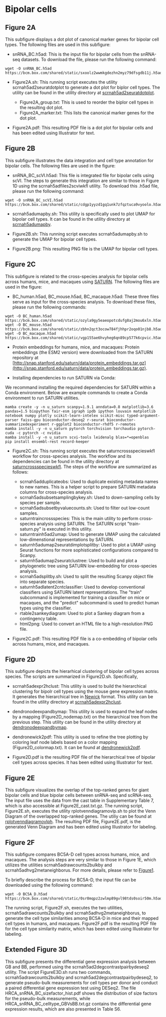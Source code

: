 # Bipolar cells

## Figure 2A

This subfigure displays a dot plot of canonical marker genes for bipolar cell types. The following files are used in this subfigure:

- snRNA_BC.h5ad: This is the input file for bipolar cells from the snRNA-seq datasets. To download the file, please run the following command:

```
wget -O snRNA_BC.h5ad https://bcm.box.com/shared/static/sxoolz2wwmkgdezhn2myz79dfsgdb11j.h5ad
```

- Figure2A.sh: This running script executes the utility scrnah5ad2seuratdotplot to generate a dot plot for biplor cell types. The utility can be found in the utility directory at [scrnah5ad2seuratdotplot](../../utility/scrnah5ad2seuratdotplot).
  - Figure2A_group.txt: This is used to reorder the biplor cell types in the resulting dot plot.
  - Figure2A_marker.txt: This lists the canonical marker genes for the dot plot.

- Figure2A.pdf: This resulting PDF file is a dot plot for bipolar cells and has been edited using Illustrator for text.

## Figure 2B

This subfigure illustrates the data integration and cell type annotation for bipolar cells. The following files are used in the figure:

- snRNA_BC_scVI.h5ad: This file is integrated file for bipolar cells using scVI. The steps to generate this integration are similar to those in Figure 1D using the scrnah5adfiles2scviwkfl utility. To download this .h5ad file, please run the following command:

```
wget -O snRNA_BC_scVI.h5ad https://bcm.box.com/shared/static/cdgp1yyzd1gq1unk7zfqztuca9vyoolo.h5ad
```

- scrnah5adumapby.sh: This utility is specifically used to plot UMAP for bipolar cell types. It can be found in the utility directory at [scrnah5adumapby](../../utility/scrnah5adumapby).

- Figure2B.sh: This running script executes scrnah5adumapby.sh to generate the UMAP for bipolar cell types.

- Figure2B.png: This resulting PNG file is the UMAP for bipolar cell types.

## Figure 2C

This subfigure is related to the cross-species analysis for bipolar cells across humans, mice, and macaques using [SATURN](https://github.com/snap-stanford/SATURN). The following files are used in the figure:

- BC_human.h5ad, BC_mouse.h5ad, BC_macaque.h5ad: These three files serve as input for the cross-species analysis. To download these files, please run the following commands:

```
wget -O BC_human.h5ad https://bcm.box.com/shared/static/ozyla9gy5eaeopotcdufg8aj2mou6xln.h5ad
wget -O BC_mouse.h5ad https://bcm.box.com/shared/static/zbhn2qct3ocow784fjhhpr2oqo01njb8.h5ad
wget -O BC_macaque.h5ad https://bcm.box.com/shared/static/vgp155ae6hvyheg6qn89cp577k6cpvic.h5ad
```

- Protein embeddings for humans, mice, and macaques: Protein embeddings (the ESM2 version) were downloaded from the SATURN repository at [http://snap.stanford.edu/saturn/data/protein_embeddings.tar.gz](http://snap.stanford.edu/saturn/data/protein_embeddings.tar.gz).

- Installing dependencies to run SATURN via Conda:

We recommand installing the required dependencies for SATURN within a Conda environment. Below are example commands to create a Conda environment to run SATURN utilities.

```
mamba create -y -n u_saturn scanpy=1.9.1 anndata=0.8 matplotlib=3.6 pandas=1.5 biopython fair-esm igraph ipdb ipython louvain matplotlib notebook numpy plotly scikit-learn-intelex scikit-misc typed-argument-parser faiss-gpu bioconductor-deseq2 r-seurat bioconductor-summarizedexperiment r-ggplot2 bioconductor-rhdf5 r-remotes
mamba install -y -n u_saturn pytorch torchvision torchaudio pytorch-cuda -c pytorch -c nvidia
mamba install -y -n u_saturn scvi-tools leidenalg blas=*=openblas
pip install ensembl-rest record-keeper
```

- Figure2C.sh: This running script executes the saturncrossspecieswkfl workflow for cross-species analysis. The workflow and its dependencies can be found in the utility directory at [saturncrossspecieswkfl](../../utility/saturncrossspecieswkfl). The steps of the workflow are summarized as follows: 

  - scrnah5adduplicateobs: Used to duplicate existing metadata names to new names. This is a helper script to prepare SATURN metadata columns for cross-species analysis.
  - scrnah5adsubsetsamplingbykey.sh: Used to down-sampling cells by species per sample.
  - scrnah5adsubsetbyvaluecounts.sh: Used to filter out low-count samples.
  - saturntraincrossspecies: This is the main utility to perform cross-species analysis using SATURN. The SATURN script "train-saturn.py" is executed in this utility.
  - saturntrainh5ad2umap: Used to generate UMAP using the calculated low-dimenstional representations by SATURN.
  - saturnh5adumap2seuratdimplotsplitby: Used to plot a UMAP using Seurat functions for more sophisticated configurations compared to Scanpy.
  - saturnh5adumap2seuratclustree: Used to build and plot a phylogenetic tree using SATURN low-embedding for cross-species analysis.
  - scrnah5adsplitby.sh: Used to split the resulting Scanpy object file into separate species.
  - saturnh5adlatent2cntclassifier: Used to develop conventional classifiers using SATURN latent representations. The "train" subcommand is implemented for training a classifier on mice or macaques, and the "predict" subcommand is used to predict human types using the classifier.
  - rtable2sankeydiagram: Used to plot a Sankey diagram from a contingency table.
  - html2png: Used to convert an HTML file to a high-resolution PNG file.

- Figure2C.pdf: This resulting PDF file is a co-embedding of bipolar cells across humans, mice, and macaques.

## Figure 2D

This subfigure depicts the hierarhical clustering of bipolar cell types across species. The scripts are summarized in Figure2D.sh. Specifically,

- scrnah5adexpr2hclust: This utility is used to build the hierarchical clustering for bipolr cell types using the mouse gene expression matrix. It generates the hierarchical tree in [Newick](https://en.wikipedia.org/wiki/Newick_format) format. This utility can be found in the utility directory at [scrnah5adexpr2hclust](../../utility/scrnah5adexpr2hclust).

- dendronodeexpandbymap: This utility is used to expand the leaf nodes by a mapping (Figure2D_nodemap.txt) on the hierarchical tree from the previous step. This utility can be found in the utility directory at [dendronodeexpandbymap](../../utility/dendronodeexpandbymap).

- dendronewick2pdf: This utility is used to refine the tree plotting by coloring leaf node labels based on a color mapping (Figure2D_colormap.txt). It can be found at [dendronewick2pdf](../../utility/dendronewick2pdf).

- Figure2D.pdf is the resulting PDF file of the hierarchical tree of bipolar cell types across species. It has been edited using Illustrator for text.

## Figure 2E

This subfigure visualizes the overlap of the top-ranked genes for giant bipolar cells and blue bipolar cells between snRNA-seq and scRNA-seq. The input file uses the data from the cast table in Supplementary Table 7, which is also accessible at Figure2E_cast.txt.gz. The running script, Figure2E.sh, executes the utility rplotvenndiagramovlp.sh to plot the Venn Diagram of the overlapped top-ranked genes. The utiliy can be found at [rplotvenndiagramovlph](../../utility/rplotvenndiagramovlp). The resulting PDF file, Figure2E.pdf, is the generated Venn Diagram and has been edited using Illustrator for labeling.


## Figure 2F

This subfigure compares BC5A-D cell types across humans, mice, and macaques. The analysis steps are very similar to those in Figure 1E, which utilizes the utilities scrnah5adrawcounts2bulkby and scrnah5adhvg2metaneighborus. For more details, please refer to [Figure1](../Figure1/README.mkd).

To briefly describe the process for BC5A-D, the input file can be downloaded using the following command:

```
wget -O BC5A_D.h5ad https://bcm.box.com/shared/static/0sr0mqpz2zwlmp89gvl98tds0soir50m.h5ad
```

The running script, Figure2F.sh, executes the two utilities, scrnah5adrawcounts2bulkby and scrnah5adhvg2metaneighborus, to generate the cell type similarities among BC5A-D in mice and their mapped cell types in humans, and macaques. Figure2F.pdf is the resulting PDF file for the cell type similarity matrix, which has been edited using Illustrator for labeling.

## Extended Figure 3D

This subfigure presents the differential gene expression analysis between GB and BB, performed using the scrnah5ad2degcontrastpairbydeseq2 utility. The script FigureE3D.sh runs two commands, scrnah5adrawcounts2bulkby and scrnah5ad2degcontrastpairbydeseq2, to generate pseudo-bulk measurements for cell types per donor and conduct a paired differential gene expression test using DESeq2. The file HRCA_snRNA_BC_sizefactor_hist.pdf shows the distribution of size factors for the pseudo-bulk measurements, while HRCA_snRNA_BC_celltype_GBVsBB.txt.gz contains the differential gene expression results, which are also presented in Table S6.

